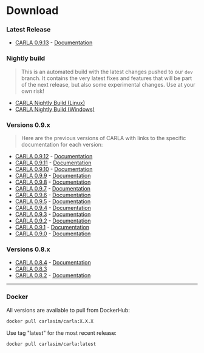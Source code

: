 # Download

### Latest Release

- [CARLA 0.9.13](http://github.fishros.org/https://github.com/carla-simulator/carla/releases/tag/0.9.13/) - [Documentation](https://carla.readthedocs.io/en/0.9.13/)

### Nightly build

> This is an automated build with the latest changes pushed to our `dev`
> branch. It contains the very latest fixes and features that will be part of the
> next release, but also some experimental changes. Use at your own risk!

- [CARLA Nightly Build (Linux)](https://carla-releases.s3.eu-west-3.amazonaws.com/Linux/Dev/CARLA_Latest.tar.gz)  
- [CARLA Nightly Build (Windows)](https://carla-releases.s3.eu-west-3.amazonaws.com/Windows/Dev/CARLA_Latest.zip)  

### Versions 0.9.x

> Here are the previous versions of CARLA with links to the specific documentation for each version:

- [CARLA 0.9.12](http://github.fishros.org/https://github.com/carla-simulator/carla/releases/tag/0.9.12/) - [Documentation](https://carla.readthedocs.io/en/0.9.12/)
- [CARLA 0.9.11](http://github.fishros.org/https://github.com/carla-simulator/carla/releases/tag/0.9.11/) - [Documentation](https://carla.readthedocs.io/en/0.9.11/)
- [CARLA 0.9.10](http://github.fishros.org/https://github.com/carla-simulator/carla/releases/tag/0.9.10/) - [Documentation](https://carla.readthedocs.io/en/0.9.10/)
- [CARLA 0.9.9](http://github.fishros.org/https://github.com/carla-simulator/carla/releases/tag/0.9.9/) - [Documentation](https://carla.readthedocs.io/en/0.9.9/)
- [CARLA 0.9.8](http://github.fishros.org/https://github.com/carla-simulator/carla/releases/tag/0.9.8/) - [Documentation](https://carla.readthedocs.io/en/0.9.8/)
- [CARLA 0.9.7](http://github.fishros.org/https://github.com/carla-simulator/carla/releases/tag/0.9.7/) - [Documentation](https://carla.readthedocs.io/en/0.9.7/)
- [CARLA 0.9.6](http://github.fishros.org/https://github.com/carla-simulator/carla/releases/tag/0.9.6/) - [Documentation](https://carla.readthedocs.io/en/0.9.6/)
- [CARLA 0.9.5](http://github.fishros.org/https://github.com/carla-simulator/carla/releases/tag/0.9.5/) - [Documentation](https://carla.readthedocs.io/en/0.9.5/)
- [CARLA 0.9.4](http://github.fishros.org/https://github.com/carla-simulator/carla/releases/tag/0.9.4/) - [Documentation](https://carla.readthedocs.io/en/0.9.4/)
- [CARLA 0.9.3](http://github.fishros.org/https://github.com/carla-simulator/carla/releases/tag/0.9.3/) - [Documentation](https://carla.readthedocs.io/en/0.9.3/)
- [CARLA 0.9.2](http://github.fishros.org/https://github.com/carla-simulator/carla/releases/tag/0.9.2/) - [Documentation](https://carla.readthedocs.io/en/0.9.2/)
- [CARLA 0.9.1](http://github.fishros.org/https://github.com/carla-simulator/carla/releases/tag/0.9.1/) - [Documentation](https://carla.readthedocs.io/en/0.9.1/)
- [CARLA 0.9.0](http://github.fishros.org/https://github.com/carla-simulator/carla/releases/tag/0.9.0/) - [Documentation](https://carla.readthedocs.io/en/0.9.0/)

### Versions 0.8.x

- [CARLA 0.8.4](http://github.fishros.org/https://github.com/carla-simulator/carla/releases/tag/0.8.4/) - [Documentation](https://carla.readthedocs.io/en/0.8.4/)
- [CARLA 0.8.3](http://github.fishros.org/https://github.com/carla-simulator/carla/releases/tag/0.8.3/)
- [CARLA 0.8.2](http://github.fishros.org/https://github.com/carla-simulator/carla/releases/tag/0.8.2/) - [Documentation](https://carla.readthedocs.io/en/stable/)

- - -

### Docker

All versions are available to pull from DockerHub:

```sh
docker pull carlasim/carla:X.X.X
```

Use tag "latest" for the most recent release:

```sh
docker pull carlasim/carla:latest
```
